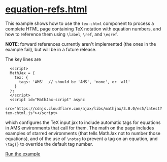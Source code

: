 # [equation-refs.html](https://mathjax.github.io/MathJax-demos-web/equation-refs.html)

This example shows how to use the `tex-chtml` component to process a complete HTML page containing TeX notation with equation numbers, and how to reference them using `\label`, `\ref`, and `\eqref`.

**NOTE**: forward references currently aren't implemented (the ones in the example fail), but will be in a future release.

The key lines are

```
  <script>
  MathJax = {
    tex: {
      tags: 'AMS'  // should be 'AMS', 'none', or 'all'
    }
  };
  </script>
  <script id="MathJax-script" async
   src="https://cdnjs.cloudflare.com/ajax/libs/mathjax/3.0.0/es5/latest?tex-chtml.js"></script>
```

which configures the TeX input jax to include automatic tags for equations in AMS environments that call for them.  The math on the page includes examples of starred environments (that tells MathJax not to number those equations), and of the use of `\notag` to prevent a tag on an equation, and `\tag{}` to override the default tag number.

[Run the example](https://mathjax.github.io/MathJax-demos-web/equation-numbers.html)
